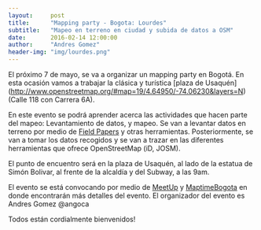 ```yaml
---
layout:     post
title:      "Mapping party - Bogota: Lourdes"
subtitle:   "Mapeo en terreno en ciudad y subida de datos a OSM"
date:       2016-02-14 12:00:00
author:     "Andres Gomez"
header-img: "img/lourdes.png"
---
```


El próximo 7 de mayo, se va a organizar un mapping party en Bogotá.
En esta ocasión vamos a trabajar la clásica y turística [plaza de Usaquén]
(http://www.openstreetmap.org/#map=19/4.64950/-74.06230&layers=N) 
(Calle 118 con Carrera 6A).

En este evento se podrá aprender acerca las actividades que hacen parte del
mapeo: Levantamiento de datos, y mapeo.
Se van a levantar datos en terreno por medio de
[Field Papers](http://fieldpapers.org/atlases/3ic95t5l)
y otras herramientas.
Posteriormente, se van a tomar los datos recogidos y se van a trazar en
las diferentes herramientas que ofrece OpenStreetMap (iD, JOSM).

El punto de encuentro será en la plaza de Usaquén, al lado de la estatua de
Simón Bolivar, al frente de la alcaldía y del Subway, a las 9am.

El evento se está convocando por medio de 
[MeetUp](http://www.meetup.com/Maptime-Colombia-OSM/events/230174006/) y 
[MaptimeBogota](http://maptime.io/bogota/event/2016/05/07/Mapping-Party-Usaquen/)
en donde encontrarán más detalles del evento.
El organizador del evento es Andres Gomez @angoca

Todos están cordialmente bienvenidos!
